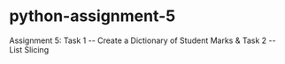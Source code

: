 # python-assignment-5
Assignment 5: Task 1 -- Create a Dictionary of Student Marks &amp; Task 2 -- List Slicing 
